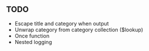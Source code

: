 ## TODO
* Escape title and category when output
* Unwrap category from category collection ($lookup)
* Once function
* Nested logging
